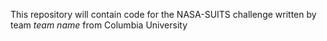 This repository will contain code for the NASA-SUITS challenge
written by team *team name* from Columbia University
